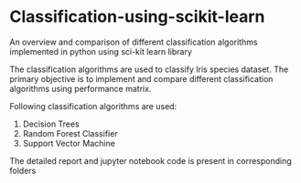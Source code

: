 # Classification-using-scikit-learn
An overview and comparison of different classification algorithms implemented in python using sci-kit learn library

The classification algorithms are used to classify Iris species dataset. The primary objective is to implement and 
compare different classification algorithms using performance matrix.

Following classification algorithms are used:
1. Decision Trees
2. Random Forest Classifier
3. Support Vector Machine


The detailed report and jupyter notebook code is present in corresponding folders
   
